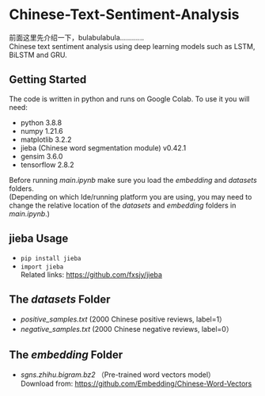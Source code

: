 # Chinese-Text-Sentiment-Analysis

前面这里先介绍一下，bulabulabula............  
Chinese text sentiment analysis using deep learning models such as LSTM, BiLSTM and GRU.

## Getting Started

The code is written in python and runs on Google Colab. To use it you will need:
* python 3.8.8
* numpy 1.21.6 
* matplotlib 3.2.2
* jieba (Chinese word segmentation module) v0.42.1  
* gensim 3.6.0 
* tensorflow 2.8.2

Before running <I>main.ipynb</I> make sure you load the <I>embedding</I> and <I>datasets</I> folders.  
(Depending on which Ide/running platform you are using, you may need to change the relative location of the <I>datasets</I> and <I>embedding</I> folders in <I>main.ipynb</I>.)

## jieba Usage
* `pip install jieba`
* `import jieba` <br />Related links: https://github.com/fxsjy/jieba

## The <I>datasets</I> Folder 
* <I>positive_samples.txt</I> (2000 Chinese positive reviews, label=1）
* <I>negative_samples.txt</I> (2000 Chinese negative reviews, label=0）

## The <I>embedding</I> Folder  
* <I>sgns.zhihu.bigram.bz2</I> （Pre-trained word vectors model）<br />Download from: https://github.com/Embedding/Chinese-Word-Vectors

